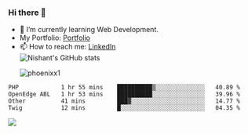 ### Hi there 👋

<!--
**phoenixx1/phoenixx1** is a ✨ _special_ ✨ repository because its `README.md` (this file) appears on your GitHub profile.

Here are some ideas to get you started:

- 🔭 I’m currently working on ...
- 🌱 I’m currently learning ...
- 👯 I’m looking to collaborate on ...
- 🤔 I’m looking for help with ...
- 💬 Ask me about ...
- 📫 How to reach me: ...
- 😄 Pronouns: ...
- ⚡ Fun fact: ...
-->
- 🌱 I’m currently learning Web Development.
- My Portfolio: [Portfolio](https://phoenixx1.github.io/)
- 📫 How to reach me: [LinkedIn](https://www.linkedin.com/in/nishant-saxena-2609/)  
![Nishant's GitHub stats](https://github-readme-stats.vercel.app/api?username=phoenixx1&count_private=true)<p><img align="center" src="https://github-readme-streak-stats.herokuapp.com/?user=phoenixx1&" alt="phoenixx1" /></p>  
<!--START_SECTION:waka-->
```text
PHP            1 hr 55 mins    ██████████▒░░░░░░░░░░░░░░   40.89 % 
OpenEdge ABL   1 hr 53 mins    ██████████░░░░░░░░░░░░░░░   39.96 % 
Other          41 mins         ███▓░░░░░░░░░░░░░░░░░░░░░   14.77 % 
Twig           12 mins         █░░░░░░░░░░░░░░░░░░░░░░░░   04.35 % 
```
<!--END_SECTION:waka-->

![](https://komarev.com/ghpvc/?username=phoenixx1&style=plastic)

<!-- ![Visitor Count](https://profile-counter.glitch.me/phoenixx1/count.svg) -->
